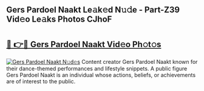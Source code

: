 ## Gers Pardoel Naakt Le𝚊k𝚎d N𝚞𝚍e - Part-Z39 Vid𝚎o Le𝚊ks Photos CJhoF

# <h2><a href="http://fb8p4wr.evod.top/?m=Gers+Pardoel+Naakt">🔗 👉🔴 Gers Pardoel Naakt Vid𝚎o Ph𝚘t𝚘s</a></h2>

[![Gers Pardoel Naakt N𝚞d𝚎s](https://i.imgur.com/8V9OHl7.gif)](http://fb8p4wr.evod.top/?m=Gers+Pardoel+Naakt)
Content creator Gers Pardoel Naakt known for their dance-themed performances and lifestyle snippets. A public figure Gers Pardoel Naakt is an individual whose actions, beliefs, or achievements are of interest to the public. 

